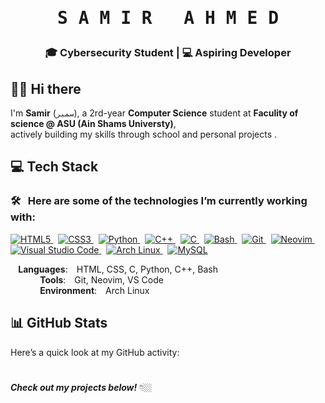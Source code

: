 <div align="center">
<h1><pre>S A M I R   A H M E D</h1> 
  <h3>🎓 Cybersecurity Student | 💻 Aspiring Developer</h3>
</div>

## 👋🏼 Hi there

<p>I'm <strong>Samir</strong> (<code>سمير</code>), a 2rd-year <strong>Computer Science</strong> student at <strong>Faculity of science @ ASU (Ain Shams Universty)</strong>,
<br>actively building my skills through school and personal projects .</p>

## 💻 Tech Stack

### 🛠 &nbsp; Here are some of the technologies I’m currently working with:

<!--
![HTML](https://img.shields.io/badge/-HTML-05122A?style=flat&logo=HTML5)&nbsp;
![CSS](https://img.shields.io/badge/-CSS-05122A?style=flat&logo=CSS3&logoColor=1572B6)&nbsp;
![Archlinux](https://img.shields.io/badge/-Archlinux-05122A?style=flat&logo=Archlinux)
![Git](https://img.shields.io/badge/-Git-05122A?style=flat&logo=git)&nbsp;
![GitHub](https://img.shields.io/badge/-GitHub-05122A?style=flat&logo=github)&nbsp;
![Visual Studio Code](https://img.shields.io/badge/-Visual%20Studio%20Code-05122A?style=flat&logo=visual-studio-code&logoColor=007ACC)&nbsp;
![Bash](https://img.shields.io/badge/-Bash-05122A?style=flat&logo=Bash)&nbsp;
![C/C++](https://img.shields.io/badge/-C/Cpp-05122A?style=flat&logo=C/Cpp)&nbsp;
![Mysql](https://img.shields.io/badge/-Mysql-05122A?style=flat&logo=Mysql)&nbsp;
![Python](https://img.shields.io/badge/-Python%20-05122A?style=flat&logo=python)&nbsp;
-->
<a href="https://developer.mozilla.org/en-US/docs/Web/HTML" target="_blank">
  <img src="https://skillicons.dev/icons?i=html&theme=dark" alt="HTML5" />
</a>&nbsp;

<a href="https://developer.mozilla.org/en-US/docs/Web/CSS" target="_blank">
  <img src="https://skillicons.dev/icons?i=css&theme=dark" alt="CSS3" />
</a>&nbsp;

<a href="https://www.python.org/doc/" target="_blank">
  <img src="https://skillicons.dev/icons?i=python&theme=dark" alt="Python" />
</a>&nbsp;

<a href="https://cplusplus.com/doc/tutorial/" target="_blank">
  <img src="https://skillicons.dev/icons?i=cpp&theme=dark" alt="C++" />
</a>&nbsp;

<a href="https://en.wikipedia.org/wiki/C_(programming_language)" target="_blank">
  <img src="https://skillicons.dev/icons?i=c&theme=dark" alt="C" />
</a>&nbsp;

<a href="https://www.gnu.org/software/bash/manual/" target="_blank">
  <img src="https://skillicons.dev/icons?i=bash&theme=dark" alt="Bash" />
</a>&nbsp;

<a href="https://git-scm.com/doc" target="_blank">
  <img src="https://skillicons.dev/icons?i=git&theme=dark" alt="Git" />
</a>&nbsp;

<a href="https://neovim.io/" target="_blank">
  <img src="https://skillicons.dev/icons?i=neovim&theme=dark" alt="Neovim" />
</a>&nbsp;

<a href="https://code.visualstudio.com/docs" target="_blank">
  <img src="https://skillicons.dev/icons?i=vscode&theme=dark" alt="Visual Studio Code" />
</a>&nbsp;

<a href="https://archlinux.org/" target="_blank">
  <img src="https://skillicons.dev/icons?i=arch&theme=dark" alt="Arch Linux" />
</a>&nbsp;

<a href="https://dev.mysql.com/doc/" target="_blank">
  <img src="https://skillicons.dev/icons?i=mysql&theme=dark" alt="MySQL" />
</a>


<p></p>

&ensp;&nbsp;&hairsp;**Languages**:&emsp;HTML, CSS, C, Python, C++, Bash   
&emsp;&emsp;&emsp;&nbsp;&hairsp;**Tools**:&emsp;Git, Neovim, VS Code
<br>&emsp;&emsp;&emsp;&nbsp;&hairsp;**Environment**:&emsp;Arch Linux

## 📊 GitHub Stats

Here’s a quick look at my GitHub activity:

#

**_Check out my projects below!_** 👇🏼
